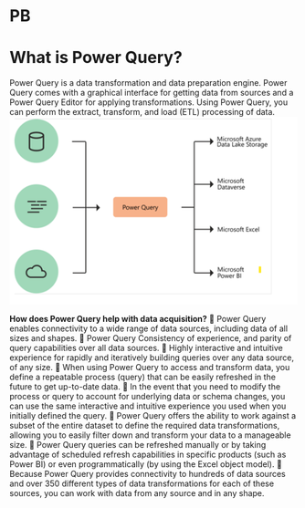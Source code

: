 # PB

# What is Power Query?
 Power Query is a data transformation and data preparation engine. Power Query comes with a graphical interface for getting data from sources and a Power Query Editor for applying transformations.
Using Power Query, you can perform the extract, transform, and load (ETL) processing of data.
![](2022-03-03-16-36-12.png)

**How does Power Query help with data acquisition?**
	Power Query enables connectivity to a wide range of data sources, including data of all sizes and shapes.
	Power Query Consistency of experience, and parity of query capabilities over all data sources.
	Highly interactive and intuitive experience for rapidly and iteratively building queries over any data source, of any size.
	When using Power Query to access and transform data, you define a repeatable process (query) that can be easily refreshed in the future to get up-to-date data.
	In the event that you need to modify the process or query to account for underlying data or schema changes, you can use the same interactive and intuitive experience you used when you initially defined the query.
	Power Query offers the ability to work against a subset of the entire dataset to define the required data transformations, allowing you to easily filter down and transform your data to a manageable size.
	Power Query queries can be refreshed manually or by taking advantage of scheduled refresh capabilities in specific products (such as Power BI) or even programmatically (by using the Excel object model).
	Because Power Query provides connectivity to hundreds of data sources and over 350 different types of data transformations for each of these sources, you can work with data from any source and in any shape.
